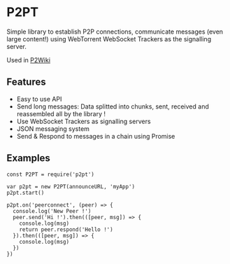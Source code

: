 # P2PT

Simple library to establish P2P connections, communicate messages (even large content!) using WebTorrent WebSocket Trackers as the signalling server.

Used in [P2Wiki](//lab.subinsb.com/p2wiki/)

## Features

* Easy to use API
* Send long messages: Data splitted into chunks, sent, received and reassembled all by the library !
* Use WebSocket Trackers as signalling servers
* JSON messaging system
* Send & Respond to messages in a chain using Promise

## Examples

```
const P2PT = require('p2pt')

var p2pt = new P2PT(announceURL, 'myApp')
p2pt.start()

p2pt.on('peerconnect', (peer) => {
  console.log('New Peer !')
  peer.send('Hi !').then(([peer, msg]) => {
    console.log(msg)
    return peer.respond('Hello !')
  }).then(([peer, msg]) => {
    console.log(msg)
  })
})
```
